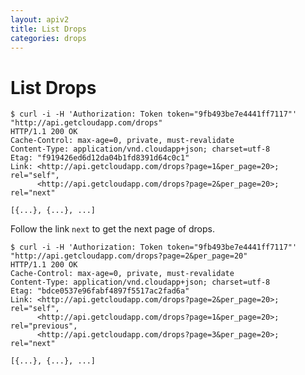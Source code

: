 ```yaml
---
layout: apiv2
title: List Drops
categories: drops
---
```


# List Drops

    $ curl -i -H 'Authorization: Token token="9fb493be7e4441ff7117"' "http://api.getcloudapp.com/drops"
    HTTP/1.1 200 OK
    Cache-Control: max-age=0, private, must-revalidate
    Content-Type: application/vnd.cloudapp+json; charset=utf-8
    Etag: "f919426ed6d12da04b1fd8391d64c0c1"
    Link: <http://api.getcloudapp.com/drops?page=1&per_page=20>; rel="self",
          <http://api.getcloudapp.com/drops?page=2&per_page=20>; rel="next"

    [{...}, {...}, ...]

Follow the link `next` to get the next page of drops.

    $ curl -i -H 'Authorization: Token token="9fb493be7e4441ff7117"' "http://api.getcloudapp.com/drops?page=2&per_page=20"
    HTTP/1.1 200 OK
    Cache-Control: max-age=0, private, must-revalidate
    Content-Type: application/vnd.cloudapp+json; charset=utf-8
    Etag: "bdce0537e96fabf4897f5517ac2fad6a"
    Link: <http://api.getcloudapp.com/drops?page=2&per_page=20>; rel="self",
          <http://api.getcloudapp.com/drops?page=1&per_page=20>; rel="previous",
          <http://api.getcloudapp.com/drops?page=3&per_page=20>; rel="next"

    [{...}, {...}, ...]
